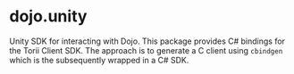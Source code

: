 # dojo.unity

Unity SDK for interacting with Dojo. This package provides C# bindings for the Torii Client SDK. The approach is to generate a C client using `cbindgen` which is the subsequently wrapped in a C# SDK.